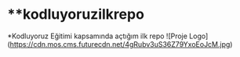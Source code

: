 # **kodluyoruzilkrepo
*Kodluyoruz Eğitimi kapsamında açtığım ilk repo
![Proje Logo]
(https://cdn.mos.cms.futurecdn.net/4gRubv3uS36Z79YxoEoJcM.jpg)
